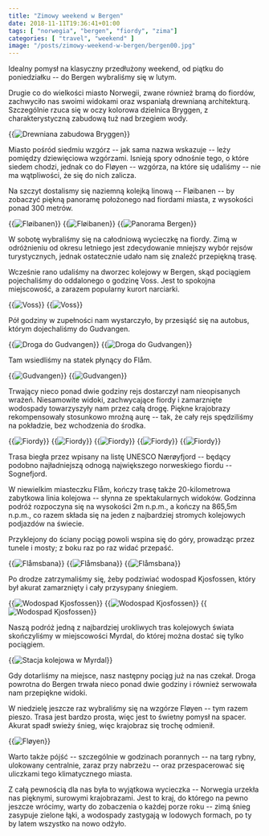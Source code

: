 ```yaml
---
title: "Zimowy weekend w Bergen"
date: 2018-11-11T19:36:41+01:00
tags: [ "norwegia", "bergen", "fiordy", "zima"]
categories: [ "travel", "weekend" ]
image: "/posts/zimowy-weekend-w-bergen/bergen00.jpg"
---
```


Idealny pomysł na klasyczny przedłużony weekend, od piątku do poniedziałku -- do Bergen wybraliśmy się w lutym.

<!--more-->

Drugie co do wielkości miasto Norwegii, zwane również bramą do fiordów, zachwyciło nas swoimi widokami oraz wspaniałą drewnianą architekturą. Szczególnie rzuca się w oczy kolorowa dzielnica Bryggen, z charakterystyczną zabudową tuż nad brzegiem wody.

<p>
    {{<img src="bergen027.jpg" title="Bryggen" alt="Drewniana zabudowa Bryggen" >}}
</p>

Miasto pośród siedmiu wzgórz -- jak sama nazwa wskazuje -- leży pomiędzy dziewięciowa wzgórzami. Isnieją spory odnośnie tego, o które siedem chodzi, jednak co do Fløyen -- wzgórza, na które się udaliśmy -- nie ma wątpliwości, że się do nich zalicza.

Na szczyt dostalismy się naziemną kolejką linową -- Fløibanen -- by zobaczyć piękną panoramę położonego nad fiordami miasta, z wysokości ponad 300 metrów.

<p>
    {{<img src="bergen031.jpg" title="Fløibanen" >}}
    {{<img src="bergen032.jpg" title="Fløibanen" >}}
    {{<img src="bergen033.jpg" title="Panorama Bergen" >}}
</p>

W sobotę wybraliśmy się na całodniową wycieczkę na fiordy. Zimą w odróżnieniu od okresu letniego jest zdecydowanie mniejszy wybór rejsów turystycznych, jednak ostatecznie udało nam się znaleźć przepiękną trasę.

Wcześnie rano udaliśmy na dworzec kolejowy w Bergen, skąd pociągiem pojechaliśmy do oddalonego o godzinę Voss. Jest to spokojna miejscowość, a zarazem popularny kurort narciarki.

<p>
    {{<img src="bergen00.jpg" title="Voss" alt="Voss" >}}
    {{<img src="bergen01.jpg" title="Voss" alt="Voss" >}}
</p>

Pół godziny w zupełności nam wystarczyło, by przesiąść się na autobus, którym dojechaliśmy do Gudvangen.

<p>
    {{<img src="bergen02.jpg" title="Droga do Gudvangen" alt="Droga do Gudvangen" >}}
    {{<img src="bergen03.jpg" title="Droga do Gudvangen" alt="Droga do Gudvangen" >}}
</p>

Tam wsiedliśmy na statek płynący do Flåm.

<p>
    {{<img src="bergen05.jpg" title="Gudvangen" alt="Gudvangen" >}}
    {{<img src="bergen04.jpg" title="Gudvangen" alt="Gudvangen" >}}
</p>

Trwający nieco ponad dwie godziny rejs dostarczył nam nieopisanych wrażeń. Niesamowite widoki, zachwycające fiordy i zamarznięte wodospady towarzyszyły nam przez całą drogę. Piękne krajobrazy rekompensowały stosunkowo mroźną aurę -- tak, że cały rejs spędziliśmy na pokładzie, bez wchodzenia do środka.

<p>
    {{<img src="bergen06.jpg" title="Fiordy" alt="Fiordy" >}}
    {{<img src="bergen07.jpg" title="Fiordy" alt="Fiordy" rotate="-90" >}}
    {{<img src="bergen08.jpg" title="Fiordy" alt="Fiordy" rotate="-90" >}}
    {{<img src="bergen09.jpg" title="Fiordy" alt="Fiordy" >}}
    {{<img src="bergen010.jpg" title="Fiordy" alt="Fiordy" >}}
</p>

Trasa biegła przez wpisany na listę UNESCO Nærøyfjord -- będący podobno najładniejszą odnogą największego norweskiego fiordu -- Sognefjord.

W niewielkim miasteczku Flåm, kończy trasę także 20-kilometrowa zabytkowa linia kolejowa -- słynna ze spektakularnych widoków. Godzinna podróż rozpoczyna się na wysokości 2m n.p.m., a kończy na 865,5m n.p.m., co razem składa się na jeden z najbardziej stromych kolejowych podjazdów na świecie.

Przyklejony do ściany pociąg powoli wspina się do góry, prowadząc przez tunele i mosty; z boku raz po raz widać przepaść.

<p>
    {{<img src="bergen012.jpg" title="Flåmsbana" alt="Flåmsbana" rotate="-90" >}}
    {{<img src="bergen013.jpg" title="Flåmsbana" alt="Flåmsbana" >}}
    {{<img src="bergen014.jpg" title="Flåmsbana" alt="Flåmsbana" >}}
</p>

Po drodze zatrzymaliśmy się, żeby podziwiać wodospad Kjosfossen, który był akurat zamarznięty i cały przysypany śniegiem.

<p>
    {{<img src="bergen016.jpg" title="Wodospad Kjosfossen" alt="Wodospad Kjosfossen" >}}
    {{<img src="bergen017.jpg" title="Wodospad Kjosfossen" alt="Wodospad Kjosfossen" >}}
    {{<img src="bergen019.jpg" title="Wodospad Kjosfossen" alt="Wodospad Kjosfossen" >}}
</p>

Naszą podróż jedną z najbardziej urokliwych tras kolejowych świata skończyliśmy w miejscowości Myrdal, do której można dostać się tylko pociągiem.

<p>
    {{<img src="bergen022.jpg" title="Stacja kolejowa w Myrdal" alt="Stacja kolejowa w Myrdal" >}}
</p>

Gdy dotarliśmy na miejsce, nasz następny pociąg już na nas czekał. Droga powrotna do Bergen trwała nieco ponad dwie godziny i również serwowała nam przepiękne widoki.

W niedzielę jeszcze raz wybraliśmy się na wzgórze Fløyen -- tym razem pieszo. Trasa jest bardzo prosta, więc jest to świetny pomysł na spacer. Akurat spadł swieży śnieg, więc krajobraz się trochę odmienił.

<p>
    {{<img src="bergen026.jpg" title="Fløyen" alt="Fløyen" >}}
</p>

Warto także pójść -- szczególnie w godzinach porannych -- na targ rybny, ulokowany centralnie, zaraz przy nabrzeżu -- oraz przespacerować się uliczkami tego klimatycznego miasta.

Z całą pewnością dla nas była to wyjątkowa wycieczka -- Norwegia urzekła nas pięknymi, surowymi krajobrazami. Jest to kraj, do którego na pewno jeszcze wrócimy, warty do zobaczenia o każdej porze roku -- zimą śnieg zasypuje zielone łąki, a wodospady zastygają w lodowych formach, po ty by latem wszystko na nowo odżyło.
